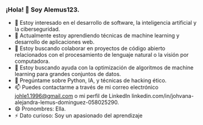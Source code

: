 ### ¡Hola! 👋 Soy Alemus123.

- 🔭 Estoy interesado en el desarrollo de software, la inteligencia artificial y la ciberseguridad.
- 🌱 Actualmente estoy aprendiendo técnicas de machine learning y desarrollo de aplicaciones web.
- 👯 Estoy buscando colaborar en proyectos de código abierto relacionados con el procesamiento de lenguaje natural o la visión por computadora.
- 🤔 Estoy buscando ayuda con la optimización de algoritmos de machine learning para grandes conjuntos de datos.
- 💬 Pregúntame sobre Python, IA, y técnicas de hacking ético.
- 📫 Puedes contactarme a través de mi correo electrónico johle1.1996@gmail.com o mi perfil de LinkedIn 
linkedin.com/in/johvana-alejandra-lemus-dominguez-058025290.
- 😄 Pronombres: Ella.
- ⚡ Dato curioso: Soy un apasionado del aprendizaje 
